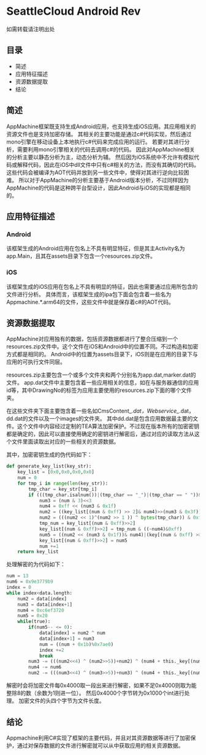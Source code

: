 # SeattleCloud Android Rev
如需转载请注明出处
## 目录
+ 简述
+ 应用特征描述
+ 资源数据提取
+ 结论

## 简述
AppMachine框架既支持生成Android应用，也支持生成iOS应用。其应用相关的资源文件也是支持加密存储。
其相关的主要功能是通过c#代码实现，然后通过mono引擎在移动设备上本地执行c#代码来完成应用的运行。
若要对其进行分析，需要利用mono引擎相关的代码去调用c#的代码。
因此对AppMachine相关的分析主要以静态分析为主，动态分析为辅。
然后因为iOS系统中不允许有模拟代码或解释代码，因此在iOS中dll文件中只有c#相关的方法，而没有其确切的代码。
这些代码会被编译为AOT代码并放到另一些文件中，使得对其进行逆向比较困难。
所以对于AppMachine的分析主要基于Android版本分析，不过同样因为AppMachine的代码是这种跨平台型设计，因此Android与iOS的实现都是相同的。

## 应用特征描述
### Android
该框架生成的Android应用在包名上不具有明显特征，但是其主Activity名为app.Main，且其在assets目录下包含一个resources.zip文件。

### iOS
该框架生成的iOS应用在包名上不具有明显的特征，因此也需要通过应用所包含的文件进行分析。
具体而言，该框架生成的ipa包下面会包含着一些名为Appmachine.*.arm64的文件，这些文件中就是保存着c#的AOT代码。

## 资源数据提取
AppMachine对应用独有的数据，包括资源数据都进行了整合压缩到一个resources.zip文件中。这个文件在iOS和Android中的位置不同。不过构造和加密方式都是相同的。
Android中的位置为assets目录下，iOS则是在应用的目录下与应用的可执行文件同层。

resources.zip主要包含一个或多个文件夹和两个分别名为app.dat,marker.dat的文件。
app.dat文件中主要包含着一些应用相关的信息，如在与服务器通信的应用id等，其中DrawingNo的标签为应用主要使用的resources.zip下面的哪个文件夹。

在这些文件夹下面主要饱含着一些名如CmsContent_*.dat，Webservice_*.dat，dd.dat的文件以及一个images的文件夹。
其中dd.dat是包含应用数据最主要的文件。这个文件中内容经过定制的TEA算法加密保护。不过现在版本所有的加密密钥都是确定的，因此可以直接使用确定的密钥进行解密后，通过对应的读取方法从这个文件里面读取出对应的一些相关的资源数据。

其中，加密密钥生成的伪代码如下：
```python
def generate_key_list(key_str):
	key_list = [0x0,0x0,0x0,0x0]
	num = 0
	for tmp_i in range(len(key_str)):
		tmp_char = key_str[tmp_i]
		if (((tmp_char.isalnum())|(tmp_char == "_")|(tmp_char == " "))&((tmp_char != " ")|((i<=0)|(key_str[tmp_i-1]!=" ")))):
			num3 = (num & 3)<<3
			num4 = 0xff << (num3 & 0x1f)
			num2 = ((key_list[(num & 0xff) >> 2]& num4)>>(num3 & 0x3f)) & 0xff
			num2 = (((num2 << 1)^(num2 >> 1 )) ^ bytes(tmp_char)) & 0xff
			tmp_num = key_list[(num & 0xff)>>2]
			key_list[(num & 0xff)>>2] = tmp_num & ((~num4)&0xff)
			num5 = ((num2 << (num3 & 0x1f))& num4)|(key[(num & 0xff) >>2])
			key_list[(num & 0xff)>>2] = num5
			num +=1
	return key_list
```

处理解密的为代码如下：
```python
num = 13 
num6 = 0x9e3779b9
index = 0
while index<data.length:
	num2 = data[index]
	num3 = data[index+1]
	num4 = 0xc6ef3720
	num5 = 0x20
	while(true):
		if(num5-- <= 0):
			data[index] = num2 ^ num
			data[index+1] = num3
			num = ((num + 0x1b)%0x7ae0)
			index +=2
			break
		num3 -= (((num2<<4) ^ (num2>>5))+num2) ^ (num4 + this._key[(num4>>11)&3])
		num4 -= num6
		num2 -= (((num3<<4) ^ (num3>>5))+num3) ^ (num4 + this._key[(num4 & 3)])
```

解密时会将加密文件每0x4000取一段出来进行解密，如果不足0x4000则取为能整除8的数（余数为1则进一位）。
然后0x4000个字节转为0x1000个int进行处理。
加密文件的头四个字节为文件长度。


## 结论
Appmachine利用C#实现了框架的主要代码，并且对其资源数据等进行了加密保护，通过对保存数据的文件进行解密就可以从中获取应用的相关资源数据。

